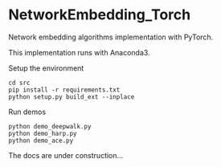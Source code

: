 # NetworkEmbedding_Torch

Network embedding algorithms implementation with PyTorch.

This implementation runs with Anaconda3.


Setup the environment

```
cd src
pip install -r requirements.txt
python setup.py build_ext --inplace
```

Run demos

```
python demo_deepwalk.py
python demo_harp.py
python demo_ace.py
```

The docs are under construction...